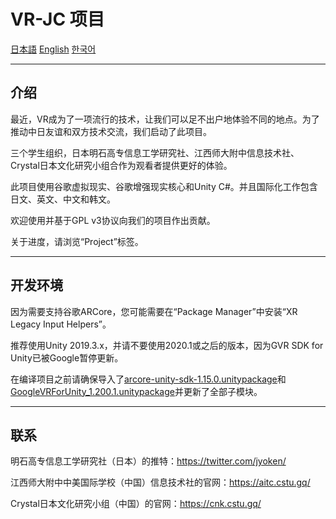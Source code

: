 # VR-JC 项目

[日本語](README.ja.md) [English](README.md) [한국어](README.kr.md)

---

## 介绍

最近，VR成为了一项流行的技术，让我们可以足不出户地体验不同的地点。为了推动中日友谊和双方技术交流，我们启动了此项目。

三个学生组织，日本明石高专信息工学研究社、江西师大附中信息技术社、Crystal日本文化研究小组合作为观看者提供更好的体验。

此项目使用谷歌虚拟现实、谷歌增强现实核心和Unity C#。并且国际化工作包含日文、英文、中文和韩文。

欢迎使用并基于GPL v3协议向我们的项目作出贡献。

关于进度，请浏览“Project”标签。

---

## 开发环境

因为需要支持谷歌ARCore，您可能需要在“Package Manager”中安装“XR Legacy Input Helpers”。

推荐使用Unity 2019.3.x，并请不要使用2020.1或之后的版本，因为GVR SDK for Unity已被Google暂停更新。

在编译项目之前请确保导入了[arcore-unity-sdk-1.15.0.unitypackage](https://github.com/google-ar/arcore-unity-sdk/releases/download/v1.15.0/arcore-unity-sdk-1.15.0.unitypackage)和[GoogleVRForUnity_1.200.1.unitypackage](https://github.com/googlevr/gvr-unity-sdk/releases/download/v1.200.1/GoogleVRForUnity_1.200.1.unitypackage)并更新了全部子模块。

---

## 联系

明石高专信息工学研究社（日本）的推特：https://twitter.com/jyoken/

江西师大附中中美国际学校（中国）信息技术社的官网：https://aitc.cstu.gq/

Crystal日本文化研究小组（中国）的官网：https://cnk.cstu.gq/
